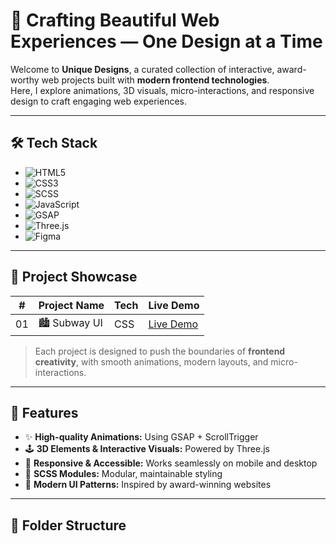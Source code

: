 # 🎨 Crafting Beautiful Web Experiences — One Design at a Time

Welcome to **Unique Designs**, a curated collection of interactive, award-worthy web projects built with **modern frontend technologies**.  
Here, I explore animations, 3D visuals, micro-interactions, and responsive design to craft engaging web experiences.

---

## 🛠️ Tech Stack

- ![HTML5](https://img.shields.io/badge/HTML5-E34F26?style=for-the-badge&logo=html5&logoColor=white) 
- ![CSS3](https://img.shields.io/badge/CSS3-1572B6?style=for-the-badge&logo=css3&logoColor=white) 
- ![SCSS](https://img.shields.io/badge/SCSS-CC6699?style=for-the-badge&logo=sass&logoColor=white) 
- ![JavaScript](https://img.shields.io/badge/JavaScript-F7DF1E?style=for-the-badge&logo=javascript&logoColor=black) 
- ![GSAP](https://img.shields.io/badge/GSAP-00FFAA?style=for-the-badge&logo=greensock&logoColor=black) 
- ![Three.js](https://img.shields.io/badge/Three.js-000000?style=for-the-badge&logo=three.js&logoColor=white) 
- ![Figma](https://img.shields.io/badge/Figma-F24E1E?style=for-the-badge&logo=figma&logoColor=white) 

---

## 🔗 Project Showcase

| # | Project Name | Tech | Live Demo |
|---|--------------|------|-----------|
| 01 | 🏙️ Subway UI | CSS | [Live Demo](https://yashmandloi1411.github.io/Unique-Designs/01-subway-ui/) |

> Each project is designed to push the boundaries of **frontend creativity**, with smooth animations, modern layouts, and micro-interactions.

---

## 🌟 Features

- ✨ **High-quality Animations:** Using GSAP + ScrollTrigger  
- 🕹️ **3D Elements & Interactive Visuals:** Powered by Three.js  
- 📱 **Responsive & Accessible:** Works seamlessly on mobile and desktop  
- 💅 **SCSS Modules:** Modular, maintainable styling  
- 🎨 **Modern UI Patterns:** Inspired by award-winning websites  

---

## 📂 Folder Structure

